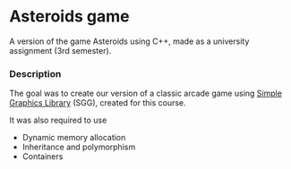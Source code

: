 # Asteroids game
A version of the game Asteroids using C++, made as a university assignment (3rd semester).

### Description

The goal was to create our version of a classic arcade game using [Simple Graphics Library](https://github.com/cgaueb/sgg) (SGG), created for this course.

It was also required to use 
* Dynamic memory allocation</li> 
* Inheritance and polymorphism</li>
* Containers
